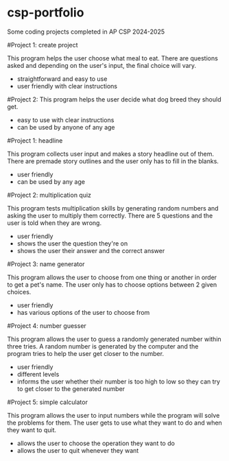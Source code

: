 # csp-portfolio
Some coding projects completed in AP CSP 2024-2025

#Project 1: create project 

This program helps the user choose what meal to eat. There are questions asked and depending on the user's input, the final choice will vary.
- straightforward and easy to use
- user friendly with clear instructions

#Project 2:
This program helps the user decide what dog breed they should get.
- easy to use with clear instructions
- can be used by anyone of any age
  
#Project 1: headline

This program collects user input and makes a story headline out of them. There are premade story outlines and the user only has to fill in the blanks.
- user friendly
- can be used by any age
  
#Project 2: multiplication quiz

This program tests multiplication skills by generating random numbers and asking the user to multiply them correctly. There are 5 questions and the user is told when they are wrong. 
- user friendly
- shows the user the question they're on
- shows the user their answer and the correct answer
  
#Project 3: name generator

This program allows the user to choose from one thing or another in order to get a pet's name. The user only has to choose options between 2 given choices. 
- user friendly
- has various options of the user to choose from
  
#Project 4: number guesser

This program allows the user to guess a randomly generated number within three tries. A random number is generated by the computer and the program tries to help the user get closer to the number.
- user friendly
- different levels
- informs the user whether their number is too high to low so they can try to get closer to the generated number
  
#Project 5: simple calculator

This program allows the user to input numbers while the program will solve the problems for them. The user gets to use what they want to do and when they want to quit. 
- allows the user to choose the operation they want to do
- allows the user to quit whenever they want
